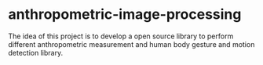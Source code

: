anthropometric-image-processing
===============================

The idea of this project is to develop a open source library to perform different anthropometric measurement and human body gesture and motion detection library.
